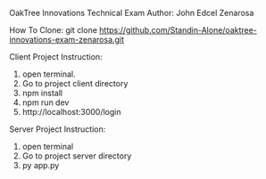 OakTree Innovations Technical Exam
Author: John Edcel Zenarosa

How To Clone:
git clone https://github.com/Standin-Alone/oaktree-innovations-exam-zenarosa.git

Client Project Instruction:
1. open terminal.
2. Go to project client directory
3. npm install
4. npm run dev
5. http://localhost:3000/login


Server Project Instruction:
1. open terminal 
2. Go to project server directory
3. py app.py



